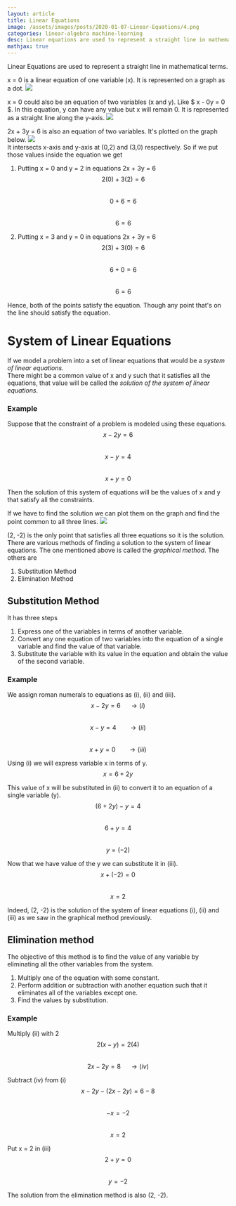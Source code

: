 ```yaml
---
layout: article
title: Linear Equations
image: /assets/images/posts/2020-01-07-Linear-Equations/4.png
categories: linear-algebra machine-learning
desc: Linear equations are used to represent a straight line in mathematical terms.
mathjax: true
---
```


Linear Equations are used to represent a straight line in mathematical terms.

x = 0 is a linear equation of one variable (x). It is represented on a graph as a dot.
<img src="/assets/images/posts/2020-01-07-Linear-Equations/1.png"/>

x = 0 could also be an equation of two variables (x and y).
Like  $ x - 0y = 0 $. In this equation, y can have any value but x will remain 0.
It is represented as a straight line along the y-axis.
<img src="/assets/images/posts/2020-01-07-Linear-Equations/2.png"/>

2x + 3y = 6 is also an equation of two variables. It's plotted on the graph below.
<img src="/assets/images/posts/2020-01-07-Linear-Equations/3.png"/>  
It intersects x-axis and y-axis at (0,2) and (3,0) respectively. So if we put those values inside the equation we get

1. Putting x = 0 and y = 2 in equations 2x + 3y = 6   
    $$ 2(0) + 3(2) = 6 $$  
    $$   0 + 6 = 6     $$  
    $$   6 = 6         $$

2. Putting x = 3 and y = 0 in equations 2x + 3y = 6   
    $$ 2(3) + 3(0) = 6 $$  
    $$   6 + 0 = 6     $$  
    $$   6 = 6         $$

Hence, both of the points satisfy the equation. Though any point that's on the line should satisfy the equation.

# System of Linear Equations

If we model a problem into a set of linear equations that would be a <em>system of linear equations</em>.  
There might be a common value of x and y such that it satisfies all the equations, that value will be called the <em>solution of the system of linear equations</em>.

### Example
Suppose that the constraint of a problem is modeled using these equations.  
$$  x-2y = 6 $$  
$$  x-y = 4 $$  
$$  x+y = 0 $$  

Then the solution of this system of equations will be the values of x and y that satisfy all the constraints.

If we have to find the solution we can plot them on the graph and find the point common to all three lines.
<img src="/assets/images/posts/2020-01-07-Linear-Equations/4.png"/>  

(2, -2) is the only point that satisfies all three equations so it is the solution.
There are various methods of finding a solution to the system of linear equations. The one mentioned above is called the <em>graphical method</em>. The others are

1. Substitution Method
2. Elimination Method

## Substitution Method

It has three steps

1. Express one of the variables in terms of another variable.
2. Convert any one equation of two variables into the equation of a single variable and find the value of that variable.
3. Substitute the variable with its value in the equation and obtain the value of the second variable.

### Example
We assign roman numerals to equations as (i), (ii) and (iii).  
$$  x-2y = 6\ \ \ \ \ \rightarrow (i)$$  
$$  x-y = 4\ \ \ \ \ \ \ \rightarrow (ii)$$  
$$  x+y = 0\ \ \ \ \ \ \ \rightarrow (iii)$$

Using (i) we will express variable x in terms of y.   
$$ x = 6 + 2y $$
  
This value of x will be substituted in (ii) to convert it to an equation of a single variable (y).
$$ (6  + 2y) - y = 4 $$  
$$  6 + y = 4 $$    
$$  y = (-2) $$    

Now that we have value of the y we can substitute it in (iii).  
$$ x + (-2) = 0 $$  
$$ x = 2 $$  

Indeed, (2, -2) is the solution of the system of linear equations (i), (ii) and (iii) as we saw in the graphical method previously.

## Elimination method

The objective of this method is to find the value of any variable by eliminating all the other variables from the system. 

1. Multiply one of the equation with some constant.
2. Perform addition or subtraction with another equation such that it eliminates all of the variables except one.
3. Find the values by substitution. 

### Example
Multiply (ii) with 2  
$$ 2(x-y) = 2(4) $$  
$$ 2x - 2y = 8 \ \ \ \ \ \rightarrow (iv)$$  

Subtract (iv) from (i)  
$$ x - 2y - (2x - 2y) = 6- 8$$  
$$ -x = -2 $$  
$$ x = 2 $$

Put x = 2 in (iii)  
$$ 2 + y = 0 $$  
$$ y = -2 $$

The solution from the elimination method is also (2, -2).


